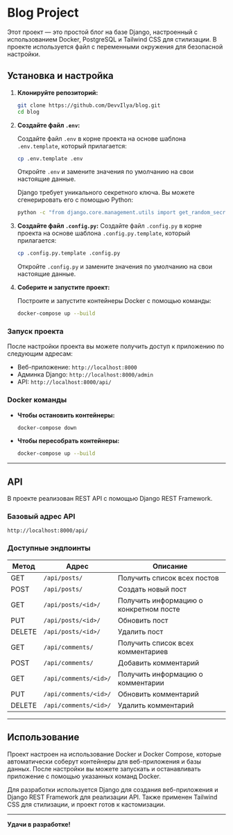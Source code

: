 # Blog Project

Этот проект — это простой блог на базе Django, настроенный с использованием Docker, PostgreSQL и Tailwind CSS для стилизации. В проекте используется файл с переменными окружения для безопасной настройки.

## Установка и настройка

1. **Клонируйте репозиторий:**

   ```bash
   git clone https://github.com/DevvIlya/blog.git
   cd blog
   ```

2. **Создайте файл `.env`:**

   Создайте файл `.env` в корне проекта на основе шаблона `.env.template`, который прилагается:

   ```bash
   cp .env.template .env
   ```

   Откройте `.env` и замените значения по умолчанию на свои настоящие данные.

   Django требует уникального секретного ключа. Вы можете сгенерировать его с помощью Python:

   ```bash
   python -c "from django.core.management.utils import get_random_secret_key; print(get_random_secret_key())"
   ```

3. **Создайте файл `.config.py`:**
    Создайте файл `.config.py` в корне проекта на основе шаблона `.config.py.template`, который прилагается:

    ```bash
   cp .config.py.template .config.py
   ```

    Откройте `.config.py` и замените значения по умолчанию на свои настоящие данные.

4. **Соберите и запустите проект:**

   Построите и запустите контейнеры Docker с помощью команды:

   ```bash
   docker-compose up --build
   ```

### Запуск проекта

После настройки проекта вы можете получить доступ к приложению по следующим адресам:

- Веб-приложение: `http://localhost:8000`
- Админка Django: `http://localhost:8000/admin`
- API: `http://localhost:8000/api/`

### Docker команды

- **Чтобы остановить контейнеры:**

   ```bash
   docker-compose down
   ```

- **Чтобы пересобрать контейнеры:**

   ```bash
   docker-compose up --build
   ```

---

## API

В проекте реализован REST API с помощью Django REST Framework.

### Базовый адрес API

`http://localhost:8000/api/`

### Доступные эндпоинты

| Метод | Адрес                        | Описание                                 |
|-------|------------------------------|------------------------------------------|
| GET   | `/api/posts/`                | Получить список всех постов              |
| POST  | `/api/posts/`                | Создать новый пост                       |
| GET   | `/api/posts/<id>/`           | Получить информацию о конкретном посте   |
| PUT   | `/api/posts/<id>/`           | Обновить пост                            |
| DELETE| `/api/posts/<id>/`           | Удалить пост                             |
| GET   | `/api/comments/`             | Получить список всех комментариев        |
| POST  | `/api/comments/`             | Добавить комментарий                     |
| GET   | `/api/comments/<id>/`        | Получить информацию о комментарии        |
| PUT   | `/api/comments/<id>/`        | Обновить комментарий                     |
| DELETE| `/api/comments/<id>/`        | Удалить комментарий                      |

---

## Использование

Проект настроен на использование Docker и Docker Compose, которые автоматически соберут контейнеры для веб-приложения и базы данных. После настройки вы можете запускать и останавливать приложение с помощью указанных команд Docker.

Для разработки используется Django для создания веб-приложения и Django REST Framework для реализации API. Также применен Tailwind CSS для стилизации, и проект готов к кастомизации.

---

**Удачи в разработке!**
